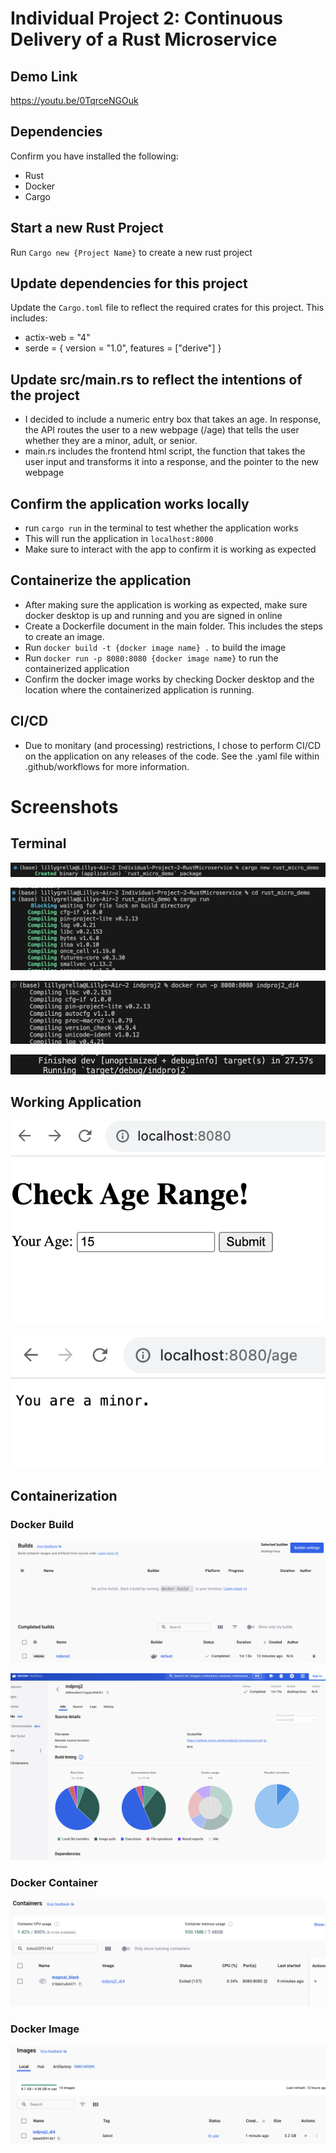 # Individual Project 2: Continuous Delivery of a Rust Microservice 

## Demo Link
https://youtu.be/0TqrceNGOuk

## Dependencies
Confirm you have installed the following: 
  * Rust
  * Docker
  * Cargo

## Start a new Rust Project
Run `Cargo new {Project Name}` to create a new rust project

## Update dependencies for this project
Update the `Cargo.toml` file to reflect the required crates for this project. This includes: 
  * actix-web = "4"
  * serde = { version = "1.0", features = ["derive"] }

## Update src/main.rs to reflect the intentions of the project
  * I decided to include a numeric entry box that takes an age. In response, the API routes the user to a new webpage (/age) that tells the user whether they are a minor, adult, or senior.
  * main.rs includes the frontend html script, the function that takes the user input and transforms it into a response, and the pointer to the new webpage

## Confirm the application works locally
  * run `cargo run` in the terminal to test whether the application works
  * This will run the application in `localhost:8000`
  * Make sure to interact with the app to confirm it is working as expected

## Containerize the application
  * After making sure the application is working as expected, make sure docker desktop is up and running and you are signed in online
  * Create a Dockerfile document in the main folder. This includes the steps to create an image.
  * Run `docker build -t {docker image name} .` to build the image
  * Run `docker run -p 8080:8080 {docker image name}` to run the containerized application
  * Confirm the docker image works by checking Docker desktop and the location where the containerized application is running.

## CI/CD 
  * Due to monitary (and processing) restrictions, I chose to perform CI/CD on the application on any releases of the code. See the .yaml file within .github/workflows for more information.

# Screenshots

## Terminal 

![terminal1](terminal1.png)

![terminal2](terminal2.png)

![docker1](docker1.png)

![docker2](docker2.png)

## Working Application

![app1](app1.png)

![app2](app2.png)

## Containerization

### Docker Build

![dockerbuilds](dockerbuilds.png)

![dockerbuilds2](dockerbuilds2.png)

### Docker Container

![container](container.png)

### Docker Image

![images](images.png)

